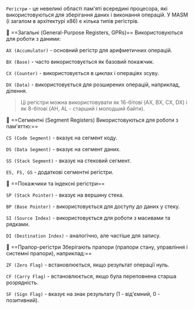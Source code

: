 `Регістри` - це невеликі області пам'яті всередині процесора, які використовуються для зберігання даних і виконання операцій. У MASM (і загалом в архітектурі x86) є кілька типів регістрів.

🔹 ==Загальні (General-Purpose Registers, GPRs)==
Використовуються для роботи з даними:

`AX (Accumulator)` - основний регістр для арифметичних операцій.

`BX (Base)` - часто використовується як базовий покажчик.

`CX (Counter)` - використовується в циклах і операціях зсуву.

`DX (Data)` - використовується для розширених операцій, наприклад, ділення.

>Ці регістри можна використовувати як 16-бітові (AX, BX, CX, DX) і як 8-бітові (AH, AL - старший і молодший байти).

🔹 ==Сегментні (Segment Registers) Використовуються для роботи з пам'яттю:==

`CS (Code Segment)` - вказує на сегмент коду.

`DS (Data Segment)` - вказує на сегмент даних.

`SS (Stack Segment)` - вказує на стековий сегмент.

`ES, FS, GS` - додаткові сегментні регістри.

🔹 ==Покажчики та індексні регістри==

`SP (Stack Pointer)` - вказує на вершину стека.

`BP (Base Pointer)` - використовується для доступу до даних у стеку.

`SI (Source Index)` - використовується для роботи з масивами та рядками.

`DI (Destination Index)` - аналогічно, але частіше для запису.

🔹 ==Прапор-регістри Зберігають прапори (прапори стану, управління і системні прапори), наприклад:==

`ZF (Zero Flag)` - встановлюється, якщо результат операції нуль.

`CF (Carry Flag)` - встановлюється, якщо була переповнена старша розрядність.

`SF (Sign Flag)` - вказує на знак результату (1 - від'ємний, 0 - позитивний).